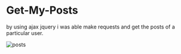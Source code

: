 # Get-My-Posts

by using ajax jquery i was able make requests and get the posts of a particular user.

![posts](https://user-images.githubusercontent.com/69394675/207151895-cebedb11-3b39-476a-8f84-5ea54996ef67.png)

